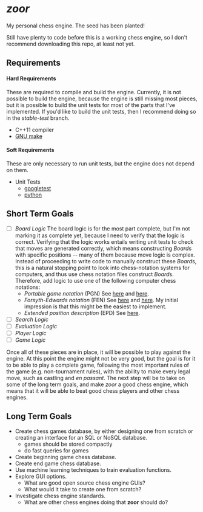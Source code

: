 # *zoor*

My personal chess engine. The seed has been planted!

Still have plenty to code before this is a working chess engine, so I don't recommend
downloading this repo, at least not yet.

## Requirements

#### Hard Requirements

These are required to compile and build the engine. Currently, it is not possible to
build the engine, because the engine is still missing most pieces, but it is possible
to build the unit tests for most of the parts that I've implemented. If you'd like to
build the unit tests, then I recommend doing so in the *stable-test* branch.

* C++11 compiler
* [GNU make][1]

#### Soft Requirements

These are only necessary to run unit tests, but the engine does not depend on them.

* Unit Tests
  * [googletest][2]
  * [python][3]

## Short Term Goals

* [ ] *Board Logic* The board logic is for the most part complete, but I'm not
marking it as complete yet, because I need to verify that the logic is correct.
Verifying that the logic works entails writing unit tests to check that moves are
generated correctly, which means constructing *Board*s with specific positions --
many of them because move logic is complex. Instead of proceeding to write code
to manually construct these *Board*s, this is a natural stopping point to look
into chess-notation systems for computers, and thus use chess notation files
construct *Board*s. Therefore, add logic to use one of the following computer chess
notations:
  * *Portable game notation* (PGN) See [here][4] and [here][5].
  * *Forsyth-Edwards notation* (FEN) See [here][6] and [here][7]. My initial
    impression is that this might be the easiest to implement.
  * *Extended position description* (EPD) See [here][8].
* [ ] *Search Logic*
* [ ] *Evaluation Logic*
* [ ] *Player Logic*
* [ ] *Game Logic*

Once all of these pieces are in place, it will be possible to play against the
engine. At this point the engine might not be very good, but the goal is for it
to be able to play a complete game, following the most important rules of the game
(e.g. non-tournament rules), with the ability to make every legal move,
such as castling and *en passant*. The next step will be to take on some of the
long term goals, and make *zoor* a good chess engine, which means that it will be
able to beat good chess players and other chess engines.

## Long Term Goals

* Create chess games database, by either designing one from scratch or creating an
  interface for an SQL or NoSQL database.
  * games should be stored compactly
  * do fast queries for games
* Create beginning game chess database.
* Create end game chess database.
* Use machine learning techniques to train evaluation functions.
* Explore GUI options.
  * What are good open source chess engine GUIs?
  * What would it take to create one from scratch?
* Investigate chess engine standards.
  * What are other chess engines doing that **zoor** should do?

[1]: https://www.gnu.org/software/make/
[2]: https://github.com/google/googletest
[3]: https://www.python.org/
[4]: https://en.wikipedia.org/wiki/Portable_Game_Notation
[5]: https://chessprogramming.wikispaces.com/Portable+Game+Notation
[6]: https://en.wikipedia.org/wiki/Forsyth%E2%80%93Edwards_Notation
[7]: https://chessprogramming.wikispaces.com/Forsyth-Edwards+Notation
[8]: https://chessprogramming.wikispaces.com/Extended+Position+Description
